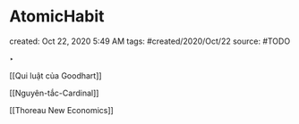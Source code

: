 # AtomicHabit

created: Oct 22, 2020 5:49 AM
tags: #created/2020/Oct/22
source: #TODO

‣ 

[[Qui luật của Goodhart]] 

[[Nguyên-tắc-Cardinal]] 

[[Thoreau New Economics]]